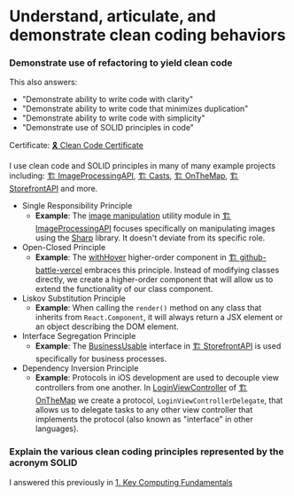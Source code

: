 # Understand, articulate, and demonstrate clean coding behaviors

### Demonstrate use of refactoring to yield clean code 

This also answers:
- "Demonstrate ability to write code with clarity"
- "Demonstrate ability to write code that minimizes duplication"
- "Demonstrate ability to write code with simplicity"
- "Demonstrate use of SOLID principles in code"

Certificate: [🎗️ Clean Code Certificate](/Certificates/Clean%20Code%20Certificate.pdf)

I use clean code and SOLID principles in many of many example projects including: [🏗 ImageProcessingAPI](https://github.com/4orter/Learning/tree/main/Udacity/Fullstack%20JavaScript%20Nanodegree/ImageProcessingAPI), [🏗 Casts](https://github.com/4orter/Learning/tree/main/WozU-SDET/projects/Casts), [🏗 OnTheMap](https://github.com/4orter/Learning/tree/main/Udacity/iOS%20Nanodegree/OnTheMap), [🏗 StorefrontAPI](https://github.com/4orter/Learning/tree/main/Udacity/Fullstack%20JavaScript%20Nanodegree/StorefrontAPI) and more.

- Single Responsibility Principle
    - **Example**: The [image manipulation](https://github.com/4orter/Learning/blob/main/Udacity/Fullstack%20JavaScript%20Nanodegree/ImageProcessingAPI/src/util/image-manipulation.util.ts) utility module in [🏗 ImageProcessingAPI](https://github.com/4orter/Learning/tree/main/Udacity/Fullstack%20JavaScript%20Nanodegree/ImageProcessingAPI) focuses specifically on manipulating images using the [Sharp](https://github.com/lovell/sharp) library. It doesn't deviate from its specific role.
- Open-Closed Principle
    - **Example**: The [withHover](https://github.com/4orter/Learning/blob/main/ui.dev/github-battle-vercel/app/components/withHover.jsx) higher-order component in [🏗 github-battle-vercel](https://github.com/4orter/Learning/tree/main/ui.dev/github-battle-vercel) embraces this principle. Instead of modifying classes directly, we create a higher-order component that will allow us to extend the functionality of our class component.
- Liskov Substitution Principle
    - **Example**: When calling the `render()` method on any class that inherits from `React.Component`, it will always return a JSX element or an object describing the DOM element.
- Interface Segregation Principle
    - **Example**: The [BusinessUsable]() interface in [🏗 StorefrontAPI](https://github.com/4orter/Learning/tree/main/Udacity/Fullstack%20JavaScript%20Nanodegree/StorefrontAPI) is used specifically for business processes.
- Dependency Inversion Principle
    - **Example**: Protocols in iOS development are used to decouple view controllers from one another. In [LoginViewController](https://github.com/4orter/Learning/blob/caea66475e5f3db60f2470dcc2b844c78ce42c62/Udacity/iOS%20Nanodegree/OnTheMap/OnTheMap/Controller/Login%20View%20Controller/LoginViewController.swift) of [🏗 OnTheMap](https://github.com/4orter/Learning/tree/caea66475e5f3db60f2470dcc2b844c78ce42c62/Udacity/iOS%20Nanodegree/OnTheMap) we create a protocol, `LoginViewControllerDelegate`, that allows us to delegate tasks to any other view controller that implements the protocol (also known as "interface" in other languages).

### Explain the various clean coding principles represented by the acronym SOLID

I answered this previously in [1. Key Computing Fundamentals](https://github.com/4orter/ApprenticeDB/tree/main/Competencies/Software%20Engineering%20Fundamentals/1.%20Key%20Computing%20Fundamentals)



